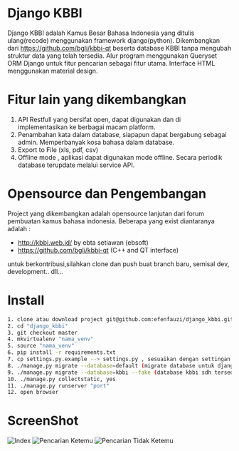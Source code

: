 # Django KBBI
Django KBBI adalah Kamus Besar Bahasa Indonesia yang ditulis ulang(recode) menggunakan framework django(python). Dikembangkan dari https://github.com/bgli/kbbi-qt beserta database KBBI tanpa mengubah struktur data yang telah tersedia. Alur program menggunakan Queryset ORM Django untuk fitur pencarian sebagai fitur utama. Interface HTML menggunakan material design. 

# Fitur lain yang dikembangkan
1. API Restfull yang bersifat open, dapat digunakan dan di implementasikan ke berbagai macam platform.
2. Penambahan kata dalam database, siapapun dapat bergabung sebagai admin. Memperbanyak kosa bahasa dalam database.
3. Export to File (xls, pdf, csv)
4. Offline mode , aplikasi dapat digunakan mode offline. Secara periodik database terupdate melalui service API.

# Opensource dan Pengembangan
Project yang dikembangkan adalah opensource lanjutan dari forum pembuatan kamus bahasa indonesia. Beberapa yang exist diantaranya adalah :
- http://kbbi.web.id/ by ebta setiawan (ebsoft)
- https://github.com/bgli/kbbi-qt (C++ and QT interface)

untuk berkontribusi,silahkan clone dan push buat branch baru, semisal dev, development.. dll...

# Install
```bash
1. clone atau download project git@github.com:efenfauzi/django_kbbi.git
2. cd "django_kbbi"
3. git checkout master
4. mkvirtualenv "nama_venv" 
5. source "nama_venv"
6. pip install -r requirements.txt
7. cp settings.py.example --> settings.py , sesuaikan dengan settingan server
8. ./manage.py migrate --database=default (migrate database untuk django)
9. ./manage.py migrate --database=kbbi --fake (database kbbi sdh tersedia)
10. ./manage.py collectstatic, yes
11. ./manage.py runserver "port"
12. open browser
```
# ScreenShot
![Index](https://github.com/efenfauzi/django_kbbi/blob/master/screenshot/index.png)
![Pencarian Ketemu](https://github.com/efenfauzi/django_kbbi/blob/master/screenshot/pencarian_ketemu.png)
![Pencarian Tidak Ketemu](https://github.com/efenfauzi/django_kbbi/blob/master/screenshot/pencarian_tidak_ketemu.png)


